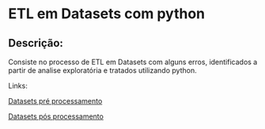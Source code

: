 # **ETL em Datasets com python**

##  **Descrição:**

Consiste no processo de ETL em Datasets com alguns erros, identificados a partir de analise exploratória e tratados utilizando python.

Links:

[Datasets pré processamento](https://drive.google.com/drive/folders/1mUFsf2w0FZ4KEjZO-GtnYLPewL9HWGAi?usp=sharing)

[Datasets pós processamento](https://drive.google.com/drive/folders/1z_y9DMYwsc8M3byWObPqhLqNxSxBKN6n?usp=sharing)



